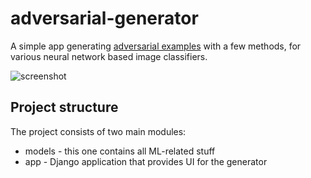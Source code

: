 # adversarial-generator

A simple app generating [adversarial examples](https://openai.com/blog/adversarial-example-research/) with a few methods, for various neural network based image classifiers.

![screenshot](https://i.imgur.com/VJFKpxv.png)

## Project structure

The project consists of two main modules:

- models - this one contains all ML-related stuff
- app - Django application that provides UI for the generator

